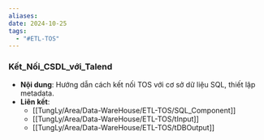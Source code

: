 ```yaml
---
aliases: 
date: 2024-10-25
tags:
  - "#ETL-TOS"
---
```

### Kết_Nối_CSDL_với_Talend
   - **Nội dung**: Hướng dẫn cách kết nối TOS với cơ sở dữ liệu SQL, thiết lập metadata.
   - **Liên kết**:
      - [[TungLy/Area/Data-WareHouse/ETL-TOS/SQL_Component]]
      - [[TungLy/Area/Data-WareHouse/ETL-TOS/tInput]]
      - [[TungLy/Area/Data-WareHouse/ETL-TOS/tDBOutput]]
